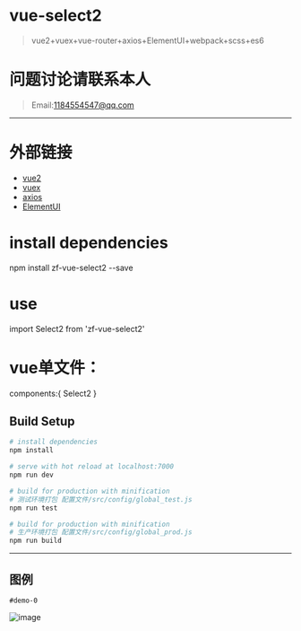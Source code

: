# vue-select2
> vue2+vuex+vue-router+axios+ElementUI+webpack+scss+es6

# 问题讨论请联系本人
>Email:1184554547@qq.com
---
# 外部链接
<ul>
	<li><a href="https://cn.vuejs.org/">vue2</a></li>
	<li><a href="http://vuex.vuejs.org/">vuex</a></li>
	<li><a href="https://github.com/mzabriskie/axios">axios</a></li>
	<li><a href="http://element.eleme.io/#/zh-CN">ElementUI</a></li>
</ul>

# install dependencies
npm install zf-vue-select2 --save
# use
import Select2 from 'zf-vue-select2'
# vue单文件：
components:{
  Select2
}


## Build Setup

``` bash
# install dependencies
npm install

# serve with hot reload at localhost:7000
npm run dev

# build for production with minification
# 测试环境打包 配置文件/src/config/global_test.js
npm run test

# build for production with minification
# 生产环境打包 配置文件/src/config/global_prod.js
npm run build
```
---
## 图例
	#demo-0
![image](https://github.com/zfdai/vue-select2/blob/master/screenshots/select2_1.png)

